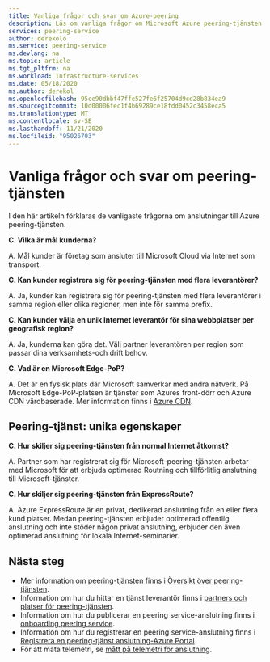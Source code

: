 ```yaml
---
title: Vanliga frågor och svar om Azure-peering
description: Läs om vanliga frågor om Microsoft Azure peering-tjänsten
services: peering-service
author: derekolo
ms.service: peering-service
ms.devlang: na
ms.topic: article
ms.tgt_pltfrm: na
ms.workload: Infrastructure-services
ms.date: 05/18/2020
ms.author: derekol
ms.openlocfilehash: 95ce90dbbf47ffe527fe6f25704d9cd28b834ea9
ms.sourcegitcommit: 10d00006fec1f4b69289ce18fdd0452c3458eca5
ms.translationtype: MT
ms.contentlocale: sv-SE
ms.lasthandoff: 11/21/2020
ms.locfileid: "95026703"
---
```

# <a name="peering-service-faq"></a>Vanliga frågor och svar om peering-tjänsten

I den här artikeln förklaras de vanligaste frågorna om anslutningar till Azure peering-tjänsten.


**C. Vilka är mål kunderna?**

A. Mål kunder är företag som ansluter till Microsoft Cloud via Internet som transport.

**C. Kan kunder registrera sig för peering-tjänsten med flera leverantörer?** 

A. Ja, kunder kan registrera sig för peering-tjänsten med flera leverantörer i samma region eller olika regioner, men inte för samma prefix.

**C. Kan kunder välja en unik Internet leverantör för sina webbplatser per geografisk region?**

A. Ja, kunderna kan göra det. Välj partner leverantören per region som passar dina verksamhets-och drift behov.

**C. Vad är en Microsoft Edge-PoP?**

A. Det är en fysisk plats där Microsoft samverkar med andra nätverk. På Microsoft Edge-PoP-platsen är tjänster som Azures front-dörr och Azure CDN värdbaserade. Mer information finns i [Azure CDN](../cdn/cdn-features.md).

## <a name="peering-service-unique-characteristics"></a>Peering-tjänst: unika egenskaper

**C. Hur skiljer sig peering-tjänsten från normal Internet åtkomst?**

A. Partner som har registrerat sig för Microsoft-peering-tjänsten arbetar med Microsoft för att erbjuda optimerad Routning och tillförlitlig anslutning till Microsoft-tjänster.  

**C. Hur skiljer sig peering-tjänsten från ExpressRoute?**

A. Azure ExpressRoute är en privat, dedikerad anslutning från en eller flera kund platser. Medan peering-tjänsten erbjuder optimerad offentlig anslutning och inte stöder någon privat anslutning, erbjuder den även optimerad anslutning för lokala Internet-seminarier.

## <a name="next-steps"></a>Nästa steg

- Mer information om peering-tjänsten finns i [Översikt över peering-tjänsten](about.md).
- Information om hur du hittar en tjänst leverantör finns i [partners och platser för peering-tjänsten](location-partners.md).
- Information om hur du publicerar en peering service-anslutning finns i [onboarding peering service](onboarding-model.md).
- Information om hur du registrerar en peering service-anslutning finns i [Registrera en peering-tjänst anslutning-Azure Portal](azure-portal.md).
- För att mäta telemetri, se [mått på telemetri för anslutning](measure-connection-telemetry.md).